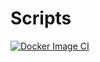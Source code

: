 # Scripts
[![Docker Image CI](https://github.com/DmitrichevNick/Scripts/actions/workflows/docker-image.yml/badge.svg?branch=main)](https://github.com/DmitrichevNick/Scripts/actions/workflows/docker-image.yml)
